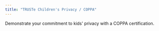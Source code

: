 ```yaml
---
title: "TRUSTe Children's Privacy / COPPA"
---
```


Demonstrate your commitment to kids' privacy with a COPPA certification.

